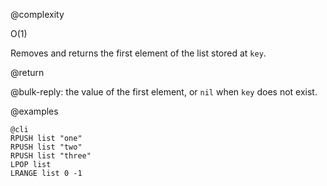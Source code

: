 @complexity

O(1)


Removes and returns the first element of the list stored at `key`.

@return

@bulk-reply: the value of the first element, or `nil` when `key` does not exist.

@examples

    @cli
    RPUSH list "one"
    RPUSH list "two"
    RPUSH list "three"
    LPOP list
    LRANGE list 0 -1

